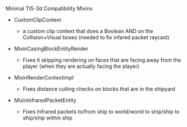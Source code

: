 Minimal TIS-3d Compatibility Mixins

- CustomClipContext
    - a custom clip context that does a Boolean AND on the Collision+Visual
      boxes
      (needed to fix infared packet raycast)

- MixinCasingBlockEntityRender
    - Fixes it skipping rendering on faces that are facing away from the player
      (when they are actually facing the player)
- MixinRenderContextImpl
    - Fixes distance culling checks on blocks that are in the shipyard
- MixinInfraredPacketEntity
    - Fixes Infrared packets to/from ship to world/world to ship/ship to
      ship/ship within ship
